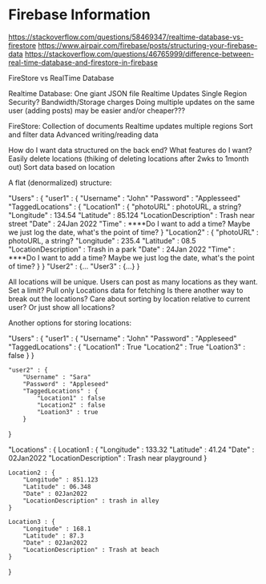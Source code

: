 #  Firebase Information


https://stackoverflow.com/questions/58469347/realtime-database-vs-firestore
https://www.airpair.com/firebase/posts/structuring-your-firebase-data
https://stackoverflow.com/questions/46765999/difference-between-real-time-database-and-firestore-in-firebase

FireStore vs RealTime Database

Realtime Database:
One giant JSON file
Realtime Updates
Single Region
Security?
Bandwidth/Storage charges
Doing multiple updates on the same user (adding posts) may be easier and/or cheaper???  

FireStore:
Collection of documents
Realtime updates
multiple regions
Sort and filter data
Advanced writing/reading data

How do I want data structured on the back end? What features do I want?
Easily delete locations (thiking of deleting locations after 2wks to 1month out)
Sort data based on location

A flat (denormalized) structure:

"Users" : {
    "user1" : {
        "Username" : "John"
        "Password" : "Applesseed"
        "TaggedLocations" : {
            "Location1" : {
                "photoURL" : photoURL, a string?
                "Longitude" : 134.54
                "Latitude" : 85.124
                "LocationDescription" : Trash near street
                "Date" : 24Jan 2022
                "Time" : ****Do I want to add a time? Maybe we just log the date, what's the point of time?
            }
            "Location2" : {
                "photoURL" : photoURL, a string?
                "Longitude" : 235.4
                "Latitude" : 08.5
                "LocationDescription" : Trash in a park
                "Date" : 24Jan 2022
                "Time" : ****Do I want to add a time? Maybe we just log the date, what's the point of time?
            }
        }
    "User2" : {...
    "User3" : {...}
}


All locations will be unique. Users can post as many locations as they want. Set a limit? 
Pull only Locations data for fetching
Is there another way to break out the locations? Care about sorting by location relative to current user? Or just show all locations?


Another options for storing locations:

"Users" : {
    "user1" : {
        "Username" : "John"
        "Password" : "Appleseed"
        "TaggedLocations" : {
            "Location1" : True
            "Location2" : True
            "Loation3" : false
        }
    }
    
    "user2" : {
        "Username" : "Sara"
        "Password" : "Appleseed"
        "TaggedLocations" : {
            "Location1" : false
            "Location2" : false
            "Loation3" : true
        }
}

"Locations" : {
    Location1 : {
        "Longitude" : 133.32
        "Latitude" : 41.24
        "Date" : 02Jan2022
        "LocationDescription" : Trash near playground
    }  
    
    Location2 : {
        "Longitude" : 851.123
        "Latitude" : 06.348
        "Date" : 02Jan2022
        "LocationDescription" : trash in alley
    } 
    
    Location3 : {
        "Longitude" : 168.1
        "Latitude" : 87.3
        "Date" : 02Jan2022
        "LocationDescription" : Trash at beach
    } 
     
}
